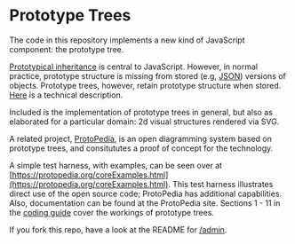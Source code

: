 # Prototype Trees

The code in this repository implements a new kind of JavaScript component: the prototype tree.
 
[Prototypical inheritance](https://protopedia.org/doc/inherit.html) is central to JavaScript. However, in normal practice, prototype structure is missing from stored (e.g, [JSON](https://www.json.org/)) versions of objects. Prototype trees, however, retain prototype structure when stored. [Here](https://medium.com/dailyjs/prototype-trees-as-javascript-components-fad6c8fb4454) is a technical description.

Included is the implementation of prototype trees in general, but also as elaborated for a particular domain: 2d visual structures rendered via SVG. 

A related project, [ProtoPedia](https://protopedia.org), is  an open diagramming system based on prototype trees, and consitututes a proof of concept for the technology.

A simple test harness, with examples, can be seen over at [https://protopedia.org/coreExamples.html](https://protopedia.org/coreExamples.html). This test harness illustrates direct use of the open source code; ProtoPedia has additional capabilities.
Also, documentation can be found at the ProtoPedia site. Sections 1 - 11  in the [coding guide](https://protopedia.org/doc/code.html) cover the workings of prototype trees.

If you fork this repo, have a look at the README for [/admin](../../tree/master/admin).
